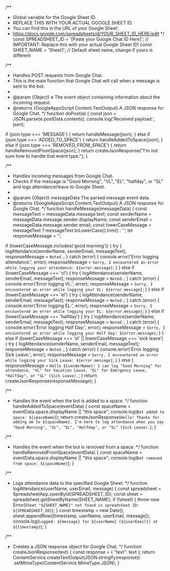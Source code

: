 /**
 * Global variable for the Google Sheet ID.
 * REPLACE THIS WITH YOUR ACTUAL GOOGLE SHEET ID.
 * You can find this in the URL of your Google Sheet:
 * https://docs.google.com/spreadsheets/d/YOUR_SHEET_ID_HERE/edit
 */
const SPREADSHEET_ID = '[Paste your Google Chat ID Here]'; // IMPORTANT: Replace this with your actual Google Sheet ID!
const SHEET_NAME = 'Sheet1'; // Default sheet name, change if yours is different

/**
 * Handles POST requests from Google Chat.
 * This is the main function that Google Chat will call when a message is sent to the bot.
 *
 * @param {Object} e The event object containing information about the incoming request.
 * @returns {GoogleAppsScript.Content.TextOutput} A JSON response for Google Chat.
 */
function doPost(e) {
  const json = JSON.parse(e.postData.contents);
  console.log('Received payload:', json);

  if (json.type === 'MESSAGE') {
    return handleMessage(json);
  } else if (json.type === 'ADDED_TO_SPACE') {
    return handleAddedToSpace(json);
  } else if (json.type === 'REMOVED_FROM_SPACE') {
    return handleRemovedFromSpace(json);
  }
  return createJsonResponse("I'm not sure how to handle that event type.");
}

/**
 * Handles incoming messages from Google Chat.
 * Checks if the message is "Good Morning", "VL", "EL", "halfday", or "SL" and logs attendance/leave to Google Sheet.
 *
 * @param {Object} messageData The parsed message event data.
 * @returns {GoogleAppsScript.Content.TextOutput} A JSON response for Google Chat.
 */
function handleMessage(messageData) {
  const messageText = messageData.message.text;
  const senderName = messageData.message.sender.displayName;
  const senderEmail = messageData.message.sender.email;
  const lowerCaseMessage = messageText ? messageText.toLowerCase().trim() : '';
  let responseMessage = '';

  if (lowerCaseMessage.includes('good morning')) {
    try {
      logAttendance(senderName, senderEmail, messageText);
      responseMessage = `Noted.`;
    } catch (error) {
      console.error('Error logging attendance:', error);
      responseMessage = `Sorry, I encountered an error while logging your attendance: ${error.message}`;
    }
  } else if (lowerCaseMessage === 'vl') {
    try {
      logAttendance(senderName, senderEmail, messageText);
      responseMessage = `Noted.`;
    } catch (error) {
      console.error('Error logging VL:', error);
      responseMessage = `Sorry, I encountered an error while logging your VL: ${error.message}`;
    }
  } else if (lowerCaseMessage === 'el') {
    try {
      logAttendance(senderName, senderEmail, messageText);
      responseMessage = `Noted.`;
    } catch (error) {
      console.error('Error logging EL:', error);
      responseMessage = `Sorry, I encountered an error while logging your EL: ${error.message}`;
    }
  } else if (lowerCaseMessage === 'halfday') {
    try {
      logAttendance(senderName, senderEmail, messageText);
      responseMessage = `Noted.`;
    } catch (error) {
      console.error('Error logging Half Day:', error);
      responseMessage = `Sorry, I encountered an error while logging your Half Day: ${error.message}`;
    }
  } else if (lowerCaseMessage === 'sl' || lowerCaseMessage === 'sick leave') {
    try {
      logAttendance(senderName, senderEmail, messageText);
      responseMessage = `Noted.`;
    } catch (error) {
      console.error('Error logging Sick Leave:', error);
      responseMessage = `Sorry, I encountered an error while logging your Sick Leave: ${error.message}`;
    }
  } else {
    responseMessage = `Hello ${senderName}! I can log "Good Morning" for attendance, "VL" for Vacation Leave, "EL" for Emergency Leave, "Halfday", or "SL" (Sick Leave).`;
  }
  return createJsonResponse(responseMessage);
}

/**
 * Handles the event when the bot is added to a space.
 */
function handleAddedToSpace(eventData) {
  const spaceName = eventData.space.displayName || "this space";
  console.log(`Bot added to space: ${spaceName}`);
  return createJsonResponse(`Hello! Thanks for adding me to ${spaceName}. I'm here to log attendance when you say "Good Morning", "VL", "EL", "Halfday", or "SL" (Sick Leave).`);
}

/**
 * Handles the event when the bot is removed from a space.
 */
function handleRemovedFromSpace(eventData) {
  const spaceName = eventData.space.displayName || "this space";
  console.log(`Bot removed from space: ${spaceName}`);
}

/**
 * Logs attendance data to the specified Google Sheet.
 */
function logAttendance(userName, userEmail, message) {
  const spreadsheet = SpreadsheetApp.openById(SPREADSHEET_ID);
  const sheet = spreadsheet.getSheetByName(SHEET_NAME);
  if (!sheet) {
    throw new Error(`Sheet "${SHEET_NAME}" not found in spreadsheet ID: ${SPREADSHEET_ID}`);
  }
  const timestamp = new Date();
  sheet.appendRow([timestamp, userName, userEmail, message]);
  console.log(`Logged: ${message} for ${userName} (${userEmail}) at ${timestamp}`);
}

/**
 * Creates a JSON response object for Google Chat.
 */
function createJsonResponse(text) {
  const response = {
    "text": text
  };
  return ContentService.createTextOutput(JSON.stringify(response))
    .setMimeType(ContentService.MimeType.JSON);
}
